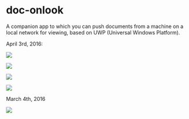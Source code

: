 # doc-onlook
A companion app to which you can push documents from a machine on a local network for viewing, based on UWP (Universal Windows Platform).

April 3rd, 2016:

<img src='http://i.imgur.com/XRoOitt.png'><img>

<img src='http://i.imgur.com/N57vBQ8.jpg'><img>

<img src='http://i.imgur.com/Fwruz4r.png'><img>

<img src="https://zippy.gfycat.com/TanDefiniteBovine.gif"><img>

March 4th, 2016

<img src='http://i.imgur.com/aGMgcTB.png'><img>
